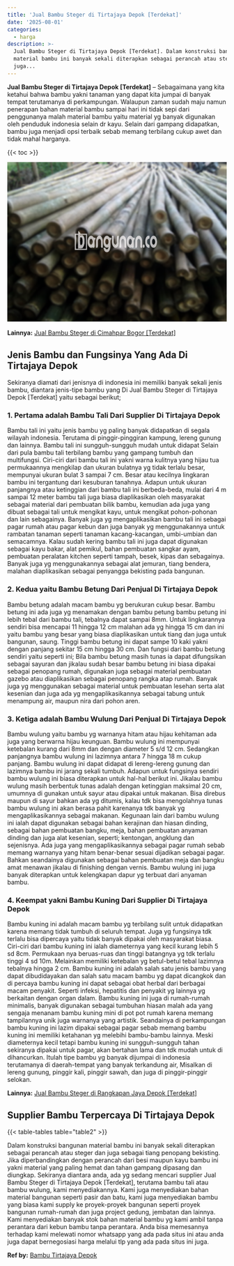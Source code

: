 ```yaml
---
title: 'Jual Bambu Steger di Tirtajaya Depok [Terdekat]'
date: '2025-08-01'
categories:
  - harga
description: >-
  Jual Bambu Steger di Tirtajaya Depok [Terdekat]. Dalam konstruksi bangunan
  material bambu ini banyak sekali diterapkan sebagai perancah atau steger dan
  juga...
---
```


**Jual Bambu Steger di Tirtajaya Depok \[Terdekat\]** – Sebagaimana yang kita ketahui bahwa bambu yakni tanaman yang dapat kita jumpai di banyak tempat terutamanya di perkampungan. Walaupun zaman sudah maju namun penerapan bahan material bambu sampai hari ini tidak sepi dari penggunanya malah material bambu yaitu material yg banyak digunakan oleh penduduk indonesia selain dr kayu. Selain dari gampang didapatkan, bambu juga menjadi opsi terbaik sebab memang terbilang cukup awet dan tidak mahal harganya.

{{< toc >}}

![Jual Bambu Steger di Tirtajaya Depok [Terdekat]](/images/jual-bambu-tali-34.png)

**Lainnya:** [Jual Bambu Steger di Cimahpar Bogor \[Terdekat\]](https://bambu.bangunan.co/jual-bambu-steger-di-cimahpar-bogor-terdekat/)

## Jenis Bambu dan Fungsinya Yang Ada Di Tirtajaya Depok

Sekiranya diamati dari jenisnya di indonesia ini memiliki banyak sekali jenis bambu, diantara jenis-tipe bambu yang Di Jual Bambu Steger di Tirtajaya Depok \[Terdekat\] yaitu sebagai berikut;

### 1\. Pertama adalah Bambu Tali Dari Supplier Di Tirtajaya Depok

Bambu tali ini yaitu jenis bambu yg paling banyak didapatkan di segala wilayah indonesia. Terutama di pinggir-pinggiran kampung, lereng gunung dan lainnya. Bambu tali ini sungguh-sungguh mudah untuk didapat Selain dari pula bambu tali terbilang bambu yang gampang tumbuh dan multifungsi. Ciri-ciri dari bambu tali ini yakni warna kulitnya yang hijau tua permukaannya mengkilap dan ukuran bulatnya yg tidak terlalu besar, mempunyai ukuran bulat 3 sampai 7 cm. Besar atau kecilnya lingkaran bambu ini tergantung dari kesuburan tanahnya. Adapun untuk ukuran panjangnya atau ketinggian dari bambu tali ini berbeda-beda, mulai dari 4 m sampai 12 meter bambu tali juga biasa diaplikasikan oleh masyarakat sebagai material dari pembuatan bilik bambu, kemudian ada juga yang dibuat sebagai tali untuk mengikat kayu, untuk mengikat pohon-pohonan dan lain sebagainya. Banyak juga yg mengaplikasikan bambu tali ini sebagai pagar rumah atau pagar kebun dan juga banyak yg menggunakannya untuk rambatan tanaman seperti tanaman kacang-kacangan, umbi-umbian dan semacamnya. Kalau sudah kering bambu tali ini juga dapat digunakan sebagai kayu bakar, alat pemikul, bahan pembuatan sangkar ayam, pembuatan peralatan kitchen seperti tampah, besek, kipas dan sebagainya. Banyak juga yg menggunakannya sebagai alat jemuran, tiang bendera, malahan diaplikasikan sebagai penyangga bekisting pada bangunan.

### 2\. Kedua yaitu Bambu Betung Dari Penjual Di Tirtajaya Depok

Bambu betung adalah macam bambu yg berukuran cukup besar. Bambu betung ini ada juga yg menamakan dengan bambu petung bambu petung ini lebih tebal dari bambu tali, tebalnya dapat sampai 8mm. Untuk lingkarannya sendiri bisa mencapai 11 hingga 12 cm malahan ada yg hingga 15 cm dan ini yaitu bambu yang besar yang biasa diaplikasikan untuk tiang dan juga untuk bangunan, saung. Tinggi bambu betung ini dapat sampe 10 kaki yakni dengan panjang sekitar 15 cm hingga 30 cm. Dan fungsi dari bambu betung sendiri yaitu seperti ini; Bila bambu betung masih tunas ia dapat difungsikan sebagai sayuran dan jikalau sudah besar bambu betung ini biasa dipakai sebagai penopang rumah, digunakan juga sebagai material pembuatan gazebo atau diaplikasikan sebagai penopang rangka atap rumah. Banyak juga yg menggunakan sebagai material untuk pembuatan lesehan serta alat kesenian dan juga ada yg mengaplikasikannya sebagai tabung untuk menampung air, maupun nira dari pohon aren.

### 3\. Ketiga adalah Bambu Wulung Dari Penjual Di Tirtajaya Depok

Bambu wulung yaitu bambu yg warnanya hitam atau hijau kehitaman ada juga yang berwarna hijau keunguan. Bambu wulung ini mempunyai ketebalan kurang dari 8mm dan dengan diameter 5 s/d 12 cm. Sedangkan panjangnya bambu wulung ini lazimnya antara 7 hingga 18 m cukup panjang. Bambu wulung ini dapat didapat di lereng-lereng gunung dan lazimnya bambu ini jarang sekali tumbuh. Adapun untuk fungsinya sendiri bambu wulung ini biasa diterapkan untuk hal-hal berikut ini. Jikalau bambu wulung masih berbentuk tunas adalah dengan ketinggian maksimal 20 cm, umumnya di gunakan untuk sayur atau dipakai untuk makanan. Bisa direbus maupun di sayur bahkan ada yg ditumis, kalau tdk bisa mengolahnya tunas bambu wulung ini akan berasa pahit karenanya tdk banyak yg mengaplikasikannya sebagai makanan. Kegunaan lain dari bambu wulung ini ialah dapat digunakan sebagai bahan kerajinan dan hiasan dinding, sebagai bahan pembuatan bangku, meja, bahan pembuatan anyaman dinding dan juga alat kesenian, seperti; kentongan, angklung dan sejenisnya. Ada juga yang mengaplikasikannya sebagai pagar rumah sebab memang warnanya yang hitam benar-benar sesuai dijadikan sebagai pagar. Bahkan seandainya digunakan sebagai bahan pembuatan meja dan bangku amat menawan jikalau di finishing dengan vernis. Bambu wulung ini juga banyak diterapkan untuk kelengkapan dapur yg terbuat dari anyaman bambu.

### 4\. Keempat yakni Bambu Kuning Dari Supplier Di Tirtajaya Depok

Bambu kuning ini adalah macam bambu yg terbilang sulit untuk didapatkan karena memang tidak tumbuh di seluruh tempat. Juga yg fungsinya tdk terlalu bisa dipercaya yaitu tidak banyak dipakai oleh masyarakat biasa. Ciri-ciri dari bambu kuning ini ialah diameternya yang kecil kurang lebih 5 sd 8cm. Permukaan nya beruas-ruas dan tinggi batangnya yg tdk terlalu tinggi 4 sd 10m. Melainkan memiliki ketebalan yg betul-betul tebal lazimnya tebalnya hingga 2 cm. Bambu kuning ini adalah salah satu jenis bambu yang dapat dibudidayakan dan salah satu macam bambu yg dapat dicangkok dan di percaya bambu kuning ini dapat sebagai obat herbal dari berbagai macam penyakit. Seperti infeksi, hepatitis dan penyakit yg lainnya yg berkaitan dengan organ dalam. Bambu kuning ini juga di rumah-rumah minimalis, banyak digunakan sebagai tumbuhan hiasan malah ada yang sengaja menanam bambu kuning mini di pot pot rumah karena memang tampilannya unik juga warnanya yang artistik. Seandainya di perkampungan bambu kuning ini lazim dipakai sebagai pagar sebab memang bambu kuning ini memiliki ketahanan yg melebihi bambu-bambu lainnya. Meski diameternya kecil tetapi bambu kuning ini sungguh-sungguh tahan sekiranya dipakai untuk pagar, akan bertahan lama dan tdk mudah untuk di dihancurkan. Itulah tipe bambu yg banyak dijumpai di indonesia terutamanya di daerah-tempat yang banyak terkandung air, Misalkan di lereng gunung, pinggir kali, pinggir sawah, dan juga di pinggir-pinggir selokan.

**Lainnya:** [Jual Bambu Steger di Rangkapan Jaya Depok \[Terdekat\]](https://bambu.bangunan.co/jual-bambu-steger-di-rangkapan-jaya-depok-terdekat/)

## Supplier Bambu Terpercaya Di Tirtajaya Depok

{{< table-tables table="table2" >}}

Dalam konstruksi bangunan material bambu ini banyak sekali diterapkan sebagai perancah atau steger dan juga sebagai tiang penopang bekisting. Jika diperbandingkan dengan perancah dari besi maupun kayu bambu ini yakni material yang paling hemat dan tahan gampang dipasang dan diungkap. Sekiranya diantara anda, ada yg sedang mencari supplier Jual Bambu Steger di Tirtajaya Depok \[Terdekat\], terutama bambu tali atau bambu wulung, kami menyediakannya. Kami juga menyediakan bahan material bangunan seperti pasir dan batu, kami juga menyediakan bambu yang biasa kami supply ke proyek-proyek bangunan seperti proyek bangunan rumah-rumah dan juga project gedung, jembatan dan lainnya. Kami menyediakan banyak stok bahan material bambu yg kami ambil tanpa perantara dari kebun bambu tanpa perantara. Anda bisa memesannya terhadap kami melewati nomor whatsapp yang ada pada situs ini atau anda juga dapat bernegosiasi harga melalui tlp yang ada pada situs ini juga.

**Ref by:** [Bambu Tirtajaya Depok](https://id.wikipedia.org/wiki/Bambu)
